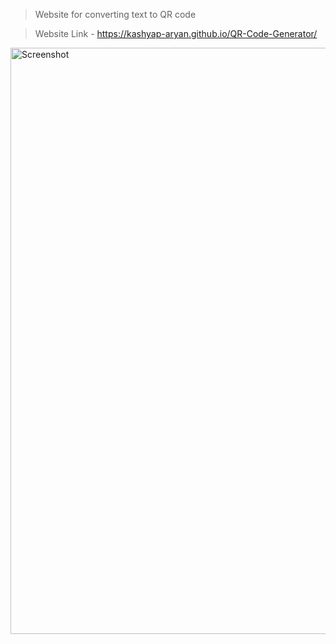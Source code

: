 >Website for converting text to QR code

>Website Link - https://kashyap-aryan.github.io/QR-Code-Generator/

<img width="938" alt="Screenshot" src="https://github.com/kashyap-aryan/QR-Code-Generator/assets/146103201/fffcd57d-450b-4730-badd-e5a50fe7f053">
